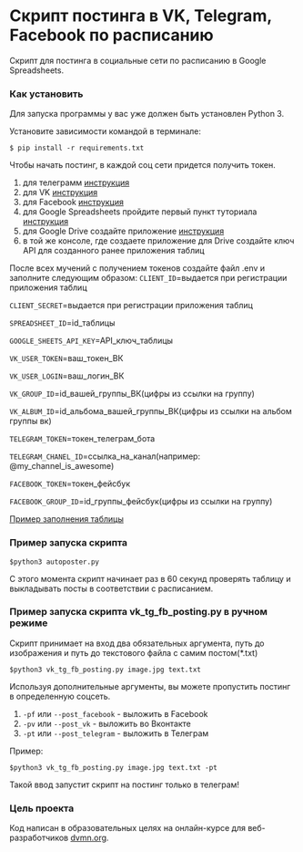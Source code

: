 # Скрипт постинга в VK, Telegram, Facebook по расписанию

Скрипт для постинга в социальные сети по расписанию в Google Spreadsheets.

### Как установить

Для запуска программы у вас уже должен быть установлен Python 3. 

Установите зависимости командой в терминале:

```
$ pip install -r requirements.txt
```

Чтобы начать постинг, в каждой соц сети придется получить токен.
1. для телеграмм [инструкция](https://smmplanner.com/blog/otlozhennyj-posting-v-telegram/)
2. для VK [инструкция](https://devman.org/qna/63/kak-poluchit-token-polzovatelja-dlja-vkontakte/)
3. для Facebook [инструкция](https://developers.facebook.com/docs/graph-api/explorer/)
4. для Google Spreadsheets пройдите первый пункт туториала [инструкция](https://developers.google.com/sheets/api/quickstart/python)
5. для  Google Drive создайте приложение [инструкция](https://gsuitedevs.github.io/PyDrive/docs/build/html/quickstart.html#authentication)
6. в той же консоле, где создаете приложение для Drive создайте ключ API для созданного ранее приложения таблиц

После всех мучений с получением токенов создайте файл .env и заполните следующим образом:
`CLIENT_ID`=выдается при регистрации приложения таблиц

`CLIENT_SECRET`=выдается при регистрации приложения таблиц

`SPREADSHEET_ID`=id_таблицы

`GOOGLE_SHEETS_API_KEY`=API_ключ_таблицы

`VK_USER_TOKEN`=ваш_токен_ВК

`VK_USER_LOGIN`=ваш_логин_ВК

`VK_GROUP_ID`=id_вашей_группы_ВК(цифры из ссылки на группу)

`VK_ALBUM_ID`=id_альбома_вашей_группы_ВК(цифры из ссылки на альбом группы вк)

`TELEGRAM_TOKEN`=токен_телеграм_бота

`TELEGRAM_CHANEL_ID`=ссылка_на_канал(например: @my_channel_is_awesome)

`FACEBOOK_TOKEN`=токен_фейсбук

`FACEBOOK_GROUP_ID`=id_группы_фейсбук(цифры из ссылки на группу)

[Пример заполнения таблицы](https://docs.google.com/spreadsheets/d/17r4QRW_m0clut772bRnUL-U1-JiazImiZMm43SkgS9Q/edit#gid=0)

### Пример запуска скрипта 
```
$python3 autoposter.py
```
С этого момента скрипт начинает раз в 60 секунд проверять таблицу и выкладывать посты в соответствии с расписанием.


### Пример запуска скрипта vk_tg_fb_posting.py в ручном режиме
Скрипт принимает на вход два обязательных аргумента, путь до изображения и путь до текстового файла с самим постом(*.txt)
```
$python3 vk_tg_fb_posting.py image.jpg text.txt
```

Используя дополнительные аргументы, вы можете пропустить постинг в определенную соцсеть.
1. `-pf` или `--post_facebook` - выложить в Facebook
2. `-pv` или `--post_vk` - выложить во Вконтакте
3. `-pt` или `--post_telegram` - выложить в Телеграм

Пример:
```
$python3 vk_tg_fb_posting.py image.jpg text.txt -pt
```
Такой ввод запустит скрипт на постинг только в телеграм!

### Цель проекта

Код написан в образовательных целях на онлайн-курсе для веб-разработчиков [dvmn.org](https://dvmn.org/).
